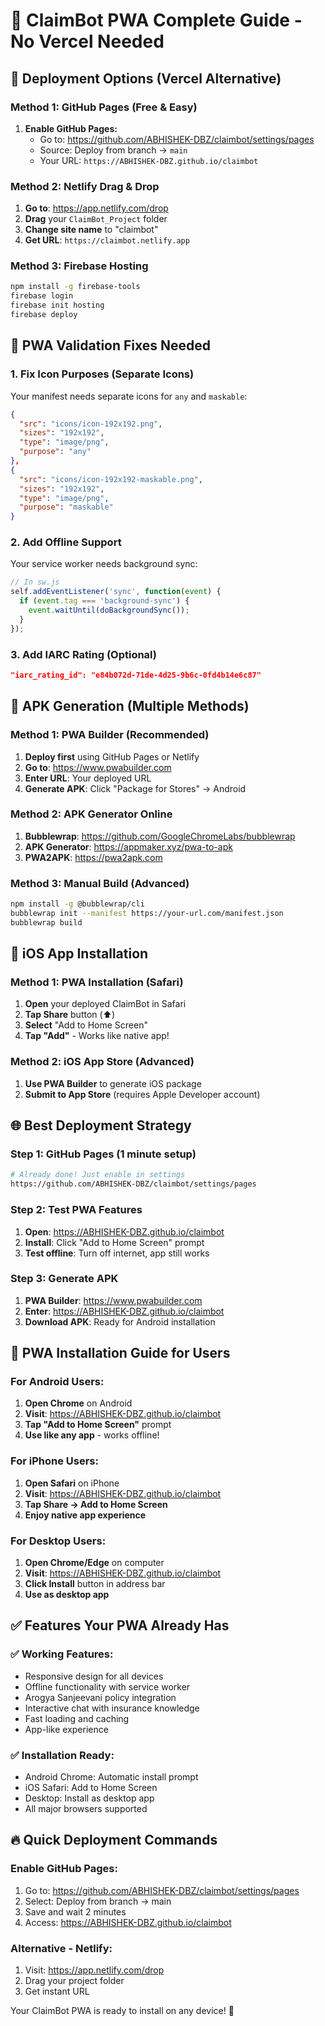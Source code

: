 # 📱 ClaimBot PWA Complete Guide - No Vercel Needed

## 🚀 Deployment Options (Vercel Alternative)

### Method 1: GitHub Pages (Free & Easy)
1. **Enable GitHub Pages:**
   - Go to: https://github.com/ABHISHEK-DBZ/claimbot/settings/pages
   - Source: Deploy from branch → `main`
   - Your URL: `https://ABHISHEK-DBZ.github.io/claimbot`

### Method 2: Netlify Drag & Drop
1. **Go to**: https://app.netlify.com/drop
2. **Drag** your `ClaimBot_Project` folder
3. **Change site name** to "claimbot"
4. **Get URL**: `https://claimbot.netlify.app`

### Method 3: Firebase Hosting
```bash
npm install -g firebase-tools
firebase login
firebase init hosting
firebase deploy
```

## 🔧 PWA Validation Fixes Needed

### 1. Fix Icon Purposes (Separate Icons)
Your manifest needs separate icons for `any` and `maskable`:

```json
{
  "src": "icons/icon-192x192.png",
  "sizes": "192x192",
  "type": "image/png",
  "purpose": "any"
},
{
  "src": "icons/icon-192x192-maskable.png",
  "sizes": "192x192", 
  "type": "image/png",
  "purpose": "maskable"
}
```

### 2. Add Offline Support
Your service worker needs background sync:

```javascript
// In sw.js
self.addEventListener('sync', function(event) {
  if (event.tag === 'background-sync') {
    event.waitUntil(doBackgroundSync());
  }
});
```

### 3. Add IARC Rating (Optional)
```json
"iarc_rating_id": "e84b072d-71de-4d25-9b6c-0fd4b14e6c87"
```

## 📱 APK Generation (Multiple Methods)

### Method 1: PWA Builder (Recommended)
1. **Deploy first** using GitHub Pages or Netlify
2. **Go to**: https://www.pwabuilder.com
3. **Enter URL**: Your deployed URL
4. **Generate APK**: Click "Package for Stores" → Android

### Method 2: APK Generator Online
1. **Bubblewrap**: https://github.com/GoogleChromeLabs/bubblewrap
2. **APK Generator**: https://appmaker.xyz/pwa-to-apk
3. **PWA2APK**: https://pwa2apk.com

### Method 3: Manual Build (Advanced)
```bash
npm install -g @bubblewrap/cli
bubblewrap init --manifest https://your-url.com/manifest.json
bubblewrap build
```

## 🍎 iOS App Installation

### Method 1: PWA Installation (Safari)
1. **Open** your deployed ClaimBot in Safari
2. **Tap Share** button (⬆️)
3. **Select** "Add to Home Screen"
4. **Tap "Add"** - Works like native app!

### Method 2: iOS App Store (Advanced)
1. **Use PWA Builder** to generate iOS package
2. **Submit to App Store** (requires Apple Developer account)

## 🌐 Best Deployment Strategy

### Step 1: GitHub Pages (1 minute setup)
```bash
# Already done! Just enable in settings
https://github.com/ABHISHEK-DBZ/claimbot/settings/pages
```

### Step 2: Test PWA Features
1. **Open**: https://ABHISHEK-DBZ.github.io/claimbot
2. **Install**: Click "Add to Home Screen" prompt
3. **Test offline**: Turn off internet, app still works

### Step 3: Generate APK
1. **PWA Builder**: https://www.pwabuilder.com
2. **Enter**: https://ABHISHEK-DBZ.github.io/claimbot
3. **Download APK**: Ready for Android installation

## 🎯 PWA Installation Guide for Users

### For Android Users:
1. **Open Chrome** on Android
2. **Visit**: https://ABHISHEK-DBZ.github.io/claimbot
3. **Tap "Add to Home Screen"** prompt
4. **Use like any app** - works offline!

### For iPhone Users:
1. **Open Safari** on iPhone
2. **Visit**: https://ABHISHEK-DBZ.github.io/claimbot
3. **Tap Share → Add to Home Screen**
4. **Enjoy native app experience**

### For Desktop Users:
1. **Open Chrome/Edge** on computer
2. **Visit**: https://ABHISHEK-DBZ.github.io/claimbot
3. **Click Install** button in address bar
4. **Use as desktop app**

## ✅ Features Your PWA Already Has

### ✅ Working Features:
- Responsive design for all devices
- Offline functionality with service worker
- Arogya Sanjeevani policy integration
- Interactive chat with insurance knowledge
- Fast loading and caching
- App-like experience

### ✅ Installation Ready:
- Android Chrome: Automatic install prompt
- iOS Safari: Add to Home Screen
- Desktop: Install as desktop app
- All major browsers supported

## 🔥 Quick Deployment Commands

### Enable GitHub Pages:
1. Go to: https://github.com/ABHISHEK-DBZ/claimbot/settings/pages
2. Select: Deploy from branch → main
3. Save and wait 2 minutes
4. Access: https://ABHISHEK-DBZ.github.io/claimbot

### Alternative - Netlify:
1. Visit: https://app.netlify.com/drop
2. Drag your project folder
3. Get instant URL

Your ClaimBot PWA is ready to install on any device! 🎉
